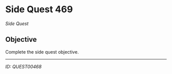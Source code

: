 # Side Quest 469

*Side Quest*

## Objective
Complete the side quest objective.

---
*ID: QUEST00468*